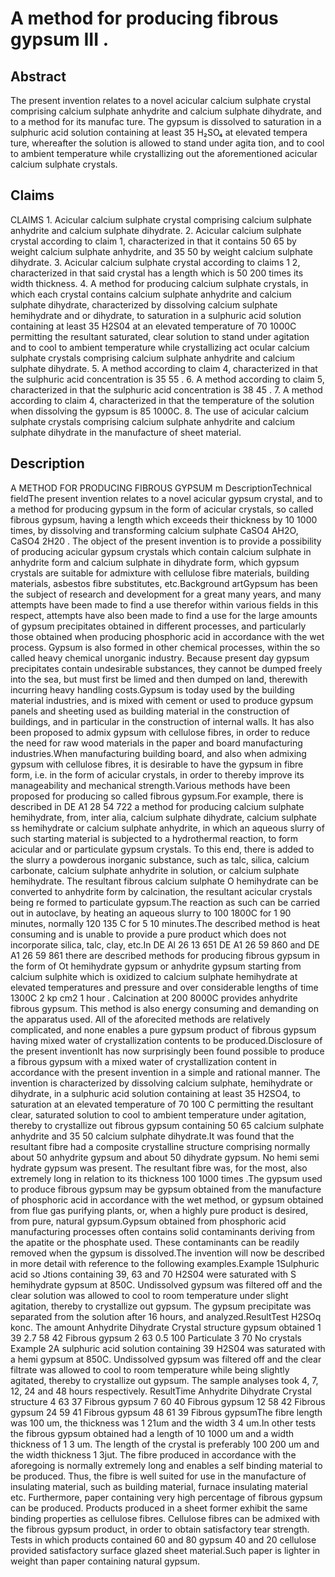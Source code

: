 # A method for producing fibrous gypsum III .

## Abstract
The present invention relates to a novel acicular calcium sulphate crystal comprising calcium sulphate anhydrite and calcium sulphate dihydrate, and to a method for its manufac ture. The gypsum is dissolved to saturation in a sulphuric acid solution containing at least 35 H₂SO₄ at elevated tempera ture, whereafter the solution is allowed to stand under agita tion, and to cool to ambient temperature while crystallizing out the aforementioned acicular calcium sulphate crystals.

## Claims
CLAIMS 1. Acicular calcium sulphate crystal comprising calcium sulphate anhydrite and calcium sulphate dihydrate. 2. Acicular calcium sulphate crystal according to claim 1, characterized in that it contains 50 65 by weight calcium sulphate anhydrite, and 35 50 by weight calcium sulphate dihydrate. 3. Acicular calcium sulphate crystal according to claims 1 2, characterized in that said crystal has a length which is 50 200 times its width thickness. 4. A method for producing calcium sulphate crystals, in which each crystal contains calcium sulphate anhydrite and calcium sulphate dihydrate, characterized by dissolving calcium sulphate hemihydrate and or dihydrate, to saturation in a sulphuric acid solution containing at least 35 H2S04 at an elevated temperature of 70 1000C permitting the resultant saturated, clear solution to stand under agitation and to cool to ambient temperature while crystallizing act ocular calcium sulphate crystals comprising calcium sulphate anhydrite and calcium sulphate dihydrate. 5. A method according to claim 4, characterized in that the sulphuric acid concentration is 35 55 . 6. A method according to claim 5, characterized in that the sulphuric acid concentration is 38 45 . 7. A method according to claim 4, characterized in that the temperature of the solution when dissolving the gypsum is 85 1000C. 8. The use of acicular calcium sulphate crystals comprising calcium sulphate anhydrite and calcium sulphate dihydrate in the manufacture of sheet material.

## Description
A METHOD FOR PRODUCING FIBROUS GYPSUM m DescriptionTechnical fieldThe present invention relates to a novel acicular gypsum crystal, and to a method for producing gypsum in the form of acicular crystals, so called fibrous gypsum, having a length which exceeds their thickness by 10 1000 times, by dissolving and transforming calcium sulphate CaSO4 AH2O, CaSO4 2H20 . The object of the present invention is to provide a possibility of producing acicular gypsum crystals which contain calcium sulphate in anhydrite form and calcium sulphate in dihydrate form, which gypsum crystals are suitable for admixture with cellulose fibre materials, building materials, asbestos fibre substitutes, etc.Background artGypsum has been the subject of research and development for a great many years, and many attempts have been made to find a use therefor within various fields in this respect, attempts have also been made to find a use for the large amounts of gypsum precipitates obtained in different processes, and particularly those obtained when producing phosphoric acid in accordance with the wet process. Gypsum is also formed in other chemical processes, within the so called heavy chemical unorganic industry. Because present day gypsum precipitates contain undesirable substances, they cannot be dumped freely into the sea, but must first be limed and then dumped on land, therewith incurring heavy handling costs.Gypsum is today used by the building material industries, and is mixed with cement or used to produce gypsum panels and sheeting used as building material in the construction of buildings, and in particular in the construction of internal walls. It has also been proposed to admix gypsum with cellulose fibres, in order to reduce the need for raw wood materials in the paper and board manufacturing industries.When manufacturing building board, and also when admixing gypsum with cellulose fibres, it is desirable to have the gypsum in fibre form, i.e. in the form of acicular crystals, in order to thereby improve its manageability and mechanical strength.Various methods have been proposed for producing so called fibrous gypsum.For example, there is described in DE A1 28 54 722 a method for producing calcium sulphate hemihydrate, from, inter alia, calcium sulphate dihydrate, calcium sulphate ss hemihydrate or calcium sulphate anhydrite, in which an aqueous slurry of such starting material is subjected to a hydrothermal reaction, to form acicular and or particulate gypsum crystals. To this end, there is added to the slurry a powderous inorganic substance, such as talc, silica, calcium carbonate, calcium sulphate anhydrite in solution, or calcium sulphate hemihydrate. The resultant fibrous calcium sulphate O hemihydrate can be converted to anhydrite form by calcination, the resultant acicular crystals being re formed to particulate gypsum.The reaction as such can be carried out in autoclave, by heating an aqueous slurry to 100 1800C for 1 90 minutes, normally 120 135 C for 5 10 minutes.The described method is heat consuming and is unable to provide a pure product which does not incorporate silica, talc, clay, etc.In DE Al 26 13 651 DE A1 26 59 860 and DE A1 26 59 861 there are described methods for producing fibrous gypsum in the form of Ot hemihydrate gypsum or anhydrite gypsum starting from calcium sulphite which is oxidized to calcium sulphate hemihydrate at elevated temperatures and pressure and over considerable lengths of time 1300C 2 kp cm2 1 hour . Calcination at 200 8000C provides anhydrite fibrous gypsum. This method is also energy consuming and demanding on the apparatus used. All of the aforecited methods are relatively complicated, and none enables a pure gypsum product of fibrous gypsum having mixed water of crystallization contents to be produced.Disclosure of the present inventionIt has now surprisingly been found possible to produce a fibrous gypsum with a mixed water of crystallization content in accordance with the present invention in a simple and rational manner. The invention is characterized by dissolving calcium sulphate, hemihydrate or dihydrate, in a sulphuric acid solution containing at least 35 H2SO4, to saturation at an elevated temperature of 70 100 C permitting the resultant clear, saturated solution to cool to ambient temperature under agitation, thereby to crystallize out fibrous gypsum containing 50 65 calcium sulphate anhydrite and 35 50 calcium sulphate dihydrate.It was found that the resultant fibre had a composite crystalline structure comprising normally about 50 anhydrite gypsum and about 50 dihydrate gypsum. No hemi semi hydrate gypsum was present. The resultant fibre was, for the most, also extremely long in relation to its thickness 100 1000 times .The gypsum used to produce fibrous gypsum may be gypsum obtained from the manufacture of phosphoric acid in accordance with the wet method, or gypsum obtained from flue gas purifying plants, or, when a highly pure product is desired, from pure, natural gypsum.Gypsum obtained from phosphoric acid manufacturing processes often contains solid contaminants deriving from the apatite or the phosphate used. These contaminants can be readily removed when the gypsum is dissolved.The invention will now be described in more detail with reference to the following examples.Example 1Sulphuric acid so Jtions containing 39, 63 and 70 H2S04 were saturated with S hemihydrate gypsum at 850C. Undissolved gypsum was filtered off and the clear solution was allowed to cool to room temperature under slight agitation, thereby to crystallize out gypsum. The gypsum precipitate was separated from the solution after 16 hours, and analyzed.ResultTest H2SOq konc. The amount Anhydrite Dihydrate Crystal structure gypsum obtained 1 39 2.7 58 42 Fibrous gypsum 2 63 0.5 100 Particulate 3 70 No crystals Example 2A sulphuric acid solution containing 39 H2S04 was saturated with a hemi gypsum at 850C. Undissolved gypsum was filtered off and the clear filtrate was allowed to cool to room temperature while being slightly agitated, thereby to crystallize out gypsum. The sample analyses took 4, 7, 12, 24 and 48 hours respectively. ResultTime Anhydrite Dihydrate Crystal structure 4 63 37 Fibrous gypsum 7 60 40 Fibrous gypsum 12 58 42 Fibrous gypsum 24 59 41 Fibrous gypsum 48 61 39 Fibrous gypsumThe fibre length was 100 um, the thickness was 1 21um and the width 3 4 um.In other tests the fibrous gypsum obtained had a length of 10 1000 um and a width thickness of 1 3 um. The length of the crystal is preferably 100 200 um and the width thickness 1 3jut. The fibre produced in accordance with the aforegoing is normally extremely long and enables a self binding material to be produced. Thus, the fibre is well suited for use in the manufacture of insulating material, such as building material, furnace insulating material etc. Furthermore, paper containing very high percentage of fibrous gypsum can be produced. Products produced in a sheet former exhibit the same binding properties as cellulose fibres. Cellulose fibres can be admixed with the fibrous gypsum product, in order to obtain satisfactory tear strength. Tests in which products contained 60 and 80 gypsum 40 and 20 cellulose provided satisfactory surface glazed sheet material.Such paper is lighter in weight than paper containing natural gypsum.